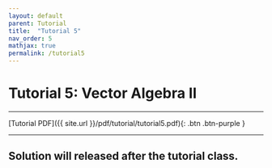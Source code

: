 ```yaml
---
layout: default
parent: Tutorial
title:  "Tutorial 5"
nav_order: 5
mathjax: true
permalink: /tutorial5
---
```


# Tutorial 5: Vector Algebra II

---
[Tutorial PDF]({{ site.url }}/pdf/tutorial/tutorial5.pdf){: .btn .btn-purple }

---

## Solution will released after the tutorial class.